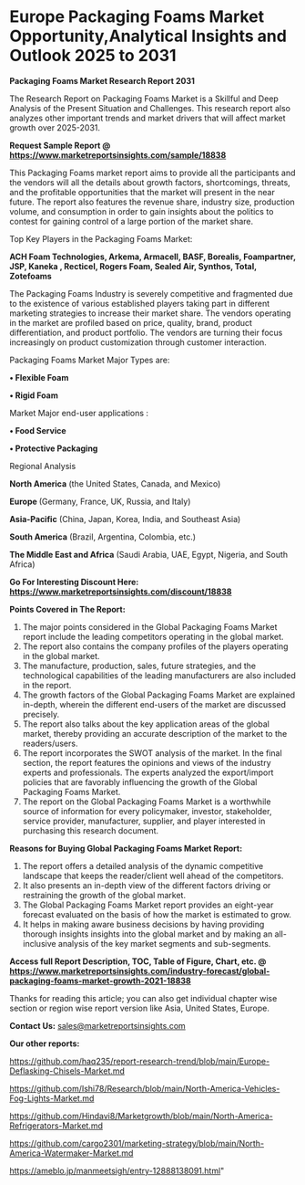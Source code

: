 # Europe Packaging Foams Market Opportunity,Analytical Insights and Outlook 2025 to 2031

<strong>Packaging Foams Market Research Report 2031</strong>

The Research Report on Packaging Foams Market is a Skillful and Deep Analysis of the Present Situation and Challenges. This research report also analyzes other important trends and market drivers that will affect market growth over 2025-2031.

<strong>Request Sample Report @ <a href=https://www.marketreportsinsights.com/sample/18838>https://www.marketreportsinsights.com/sample/18838</a></strong>

This Packaging Foams market report aims to provide all the participants and the vendors will all the details about growth factors, shortcomings, threats, and the profitable opportunities that the market will present in the near future. The report also features the revenue share, industry size, production volume, and consumption in order to gain insights about the politics to contest for gaining control of a large portion of the market share.

Top Key Players in the Packaging Foams Market:

<strong>ACH Foam Technologies, Arkema, Armacell, BASF, Borealis, Foampartner, JSP, Kaneka , Recticel, Rogers Foam, Sealed Air, Synthos, Total, Zotefoams</strong>

The Packaging Foams Industry is severely competitive and fragmented due to the existence of various established players taking part in different marketing strategies to increase their market share. The vendors operating in the market are profiled based on price, quality, brand, product differentiation, and product portfolio. The vendors are turning their focus increasingly on product customization through customer interaction.

Packaging Foams Market Major Types are:

<strong>• Flexible Foam

• Rigid Foam</strong>

Market Major end-user applications :

<strong>• Food Service

• Protective Packaging</strong>

Regional Analysis

</u><strong><b>North America</b></strong> (the United States, Canada, and Mexico)

<strong><b>Europe </b></strong>(Germany, France, UK, Russia, and Italy)

<strong><b>Asia-Pacific</b></strong> (China, Japan, Korea, India, and Southeast Asia)

<strong><b>South America</b></strong> (Brazil, Argentina, Colombia, etc.)

<strong><b>The Middle East and Africa</b></strong> (Saudi Arabia, UAE, Egypt, Nigeria, and South Africa)

<strong>Go For Interesting Discount Here: <a href=https://www.marketreportsinsights.com/discount/18838>https://www.marketreportsinsights.com/discount/18838</a></strong>

<strong>Points Covered in The Report:</strong>
<ol>
  <li>The major points considered in the Global Packaging Foams Market report include the leading competitors operating in the global market.</li>
  <li>The report also contains the company profiles of the players operating in the global market.</li>
  <li>The manufacture, production, sales, future strategies, and the technological capabilities of the leading manufacturers are also included in the report.</li>
  <li>The growth factors of the Global Packaging Foams Market are explained in-depth, wherein the different end-users of the market are discussed precisely.</li>
  <li>The report also talks about the key application areas of the global market, thereby providing an accurate description of the market to the readers/users.</li>
  <li>The report incorporates the SWOT analysis of the market. In the final section, the report features the opinions and views of the industry experts and professionals. The experts analyzed the export/import policies that are favorably influencing the growth of the Global Packaging Foams Market.</li>
  <li>The report on the Global Packaging Foams Market is a worthwhile source of information for every policymaker, investor, stakeholder, service provider, manufacturer, supplier, and player interested in purchasing this research document.</li>
</ol>
<strong>Reasons for Buying Global Packaging Foams Market Report:</strong>

<ol>
  <li>The report offers a detailed analysis of the dynamic competitive landscape that keeps the reader/client well ahead of the competitors.</li>
  <li>It also presents an in-depth view of the different factors driving or restraining the growth of the global market.</li>
  <li>The Global Packaging Foams Market report provides an eight-year forecast evaluated on the basis of how the market is estimated to grow.</li>
  <li>It helps in making aware business decisions by having providing thorough insights insights into the global market and by making an all-inclusive analysis of the key market segments and sub-segments.</li>
</ol>
<strong>Access full Report Description, TOC, Table of Figure, Chart, etc. @ <a href=https://www.marketreportsinsights.com/industry-forecast/global-packaging-foams-market-growth-2021-18838>https://www.marketreportsinsights.com/industry-forecast/global-packaging-foams-market-growth-2021-18838</a></strong>


Thanks for reading this article; you can also get individual chapter wise section or region wise report version like Asia, United States, Europe.

<strong>Contact Us:</strong>
sales@marketreportsinsights.com

<strong>Our other reports:</strong>

<a href=https://github.com/haq235/report-research-trend/blob/main/Europe-Deflasking-Chisels-Market.md>https://github.com/haq235/report-research-trend/blob/main/Europe-Deflasking-Chisels-Market.md</a>

<a href=https://github.com/Ishi78/Research/blob/main/North-America-Vehicles-Fog-Lights-Market.md>https://github.com/Ishi78/Research/blob/main/North-America-Vehicles-Fog-Lights-Market.md</a>

<a href=https://github.com/Hindavi8/Marketgrowth/blob/main/North-America-Refrigerators-Market.md>https://github.com/Hindavi8/Marketgrowth/blob/main/North-America-Refrigerators-Market.md</a>

<a href=https://github.com/cargo2301/marketing-strategy/blob/main/North-America-Watermaker-Market.md>https://github.com/cargo2301/marketing-strategy/blob/main/North-America-Watermaker-Market.md</a>

<a href=https://ameblo.jp/manmeetsigh/entry-12888138091.html>https://ameblo.jp/manmeetsigh/entry-12888138091.html</a>"

